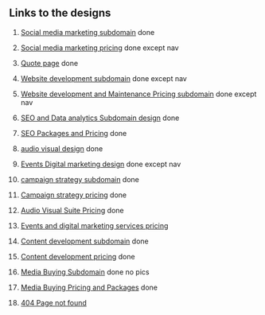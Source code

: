 ## Links to the designs

1. [Social media marketing subdomain](https://www.canva.com/design/DAFwNtKjY5M/SpH8xQTCHTpTtTstjyVwtw/edit?utm_content=DAFwNtKjY5M&utm_campaign=designshare&utm_medium=link2&utm_source=sharebutton) done

2. [Social media marketing pricing](https://www.canva.com/design/DAFwx6VYrU8/m9RKOC1IZuHgiJixEgRPGA/edit?utm_content=DAFwx6VYrU8&utm_campaign=designshare&utm_medium=link2&utm_source=sharebutton) done except nav

3. [Quote page](https://www.canva.com/design/DAFxbL4j8Ng/hxKioGYVg4cd2sLyGb0vRw/edit?utm_content=DAFxbL4j8Ng&utm_campaign=designshare&utm_medium=link2&utm_source=sharebutton) done

4. [Website development subdomain](https://www.canva.com/design/DAFxbrKxU5k/UXjiyKU-5ftbe9PxpS5eMQ/edit?utm_content=DAFxbrKxU5k&utm_campaign=designshare&utm_medium=link2&utm_source=sharebutton) done except nav

5. [Website development and Maintenance Pricing subdomain](https://www.canva.com/design/DAFxbthSXnE/7oOkiEEU1uZSqpHzz1sPAA/edit?utm_content=DAFxbthSXnE&utm_campaign=designshare&utm_medium=link2&utm_source=sharebutton) done except nav

6. [SEO and Data analytics Subdomain design](https://www.canva.com/design/DAFxg3P3m7I/LW-knrL0A06jxCx8ekWOJQ/edit?utm_content=DAFxg3P3m7I&utm_campaign=designshare&utm_medium=link2&utm_source=sharebutton) done

7. [SEO Packages and Pricing](https://www.canva.com/design/DAFxl3pmTqY/PQ1WMA0jPiayleVHcEBb5g/edit?utm_content=DAFxl3pmTqY&utm_campaign=designshare&utm_medium=link2&utm_source=sharebutton) done

8. [audio visual design](https://www.canva.com/design/DAFxmPhkn8g/x20jSdQmPerxwyn43bqCXw/edit?utm_content=DAFxmPhkn8g&utm_campaign=designshare&utm_medium=link2&utm_source=sharebutton) done

9.  [Events Digital marketing design](https://www.canva.com/design/DAFxmgR8Uk8/9-bgKa0RMCWdPdJNQjvBsA/edit?utm_content=DAFxmgR8Uk8&utm_campaign=designshare&utm_medium=link2&utm_source=sharebutton) done except nav

10. [campaign strategy subdomain](https://www.canva.com/design/DAFxnno9yDA/VQ9WmLwiLNkempURil_XYw/edit?utm_content=DAFxnno9yDA&utm_campaign=designshare&utm_medium=link2&utm_source=sharebutton) done

11. [Campaign strategy pricing](https://www.canva.com/design/DAFxstakO-k/H84zjxZxSc7oE22NMWBIRA/edit?utm_content=DAFxstakO-k&utm_campaign=designshare&utm_medium=link2&utm_source=sharebutton) done

12. [Audio Visual Suite Pricing](https://www.canva.com/design/DAFyEaFGGlM/_vv9Jk1Pwj_r2SQZTJSsng/edit?utm_content=DAFyEaFGGlM&utm_campaign=designshare&utm_medium=link2&utm_source=sharebutton) done

13. [Events and digital marketing services pricing](https://www.canva.com/design/DAFyEtwBnQQ/tV-wRXnM8wxnH1B_o6Ns8Q/edit?utm_content=DAFyEtwBnQQ&utm_campaign=designshare&utm_medium=link2&utm_source=sharebutton)

14. [Content development subdomain](https://www.canva.com/design/DAFyEk76zrk/iiFwIgoCWx9urULtmdp4pA/edit?utm_content=DAFyEk76zrk&utm_campaign=designshare&utm_medium=link2&utm_source=sharebutton) done

15. [Content development pricing](https://www.canva.com/design/DAFyE8Js5T0/egqrn_vLaMf6p5XvAJHZ-w/edit?utm_content=DAFyE8Js5T0&utm_campaign=designshare&utm_medium=link2&utm_source=sharebutton) done

16. [Media Buying Subdomain](https://www.canva.com/design/DAFyFESuK4Y/F1y_8bFpSI-CbK2dZ5553w/edit?utm_content=DAFyFESuK4Y&utm_campaign=designshare&utm_medium=link2&utm_source=sharebutton) done no pics

17. [Media Buying Pricing and Packages](https://www.canva.com/design/DAFyFihE3sQ/eS_D1yUD6fQZ9cqhdNns-A/edit?utm_content=DAFyFihE3sQ&utm_campaign=designshare&utm_medium=link2&utm_source=sharebutton) done

18. [404 Page not found](https://www.canva.com/design/DAFyuUYPDFs/Qn5ud5Q8FQimp1QZ9KpO-Q/edit)